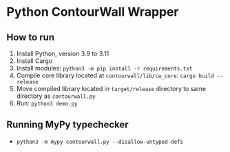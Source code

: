 # Python ContourWall Wrapper

## How to run

1. Install Python, version 3.9 to 3.11
2. Install Cargo
3. Install modules: `python3 -m pip install -r requirements.txt`
4. Compile core library located at `contourwall/lib/cw_core`: `cargo build --release`
5. Move compiled library located in `target/release` directory to same directory as `contourwall.py`
6. Run: `python3 demo.py`

## Running MyPy typechecker

- `python3 -m mypy contourwall.py --disallow-untyped-defs`